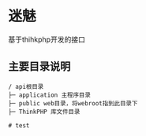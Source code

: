 迷魅
===================
基于thihkphp开发的接口

## 主要目录说明
~~~
/ api根目录
├─ application 主程序目录
├─ public web目录，将webroot指到此目录下
├─ ThinkPHP 库文件目录
~~~
```
# test
```
